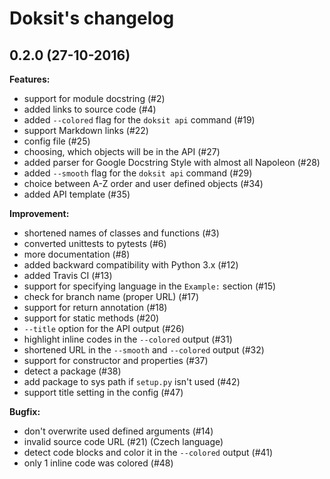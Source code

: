 # Doksit's changelog

## 0.2.0 (27-10-2016)

**Features:**

- support for module docstring (#2)
- added links to source code (#4)
- added `--colored` flag for the `doksit api` command (#19)
- support Markdown links (#22)
- config file (#25)
- choosing, which objects will be in the API (#27)
- added parser for Google Docstring Style with almost all Napoleon (#28)
- added `--smooth` flag for the `doksit api` command (#29)
- choice between A-Z order and user defined objects (#34)
- added API template (#35)

**Improvement:**

- shortened names of classes and functions (#3)
- converted unittests to pytests (#6)
- more documentation (#8)
- added backward compatibility with Python 3.x (#12)
- added Travis CI (#13)
- support for specifying language in the `Example:` section (#15)
- check for branch name (proper URL) (#17)
- support for return annotation (#18)
- support for static methods (#20)
- `--title` option for the API output (#26)
- highlight inline codes in the `--colored` output (#31)
- shortened URL in the `--smooth` and `--colored` output (#32)
- support for constructor and properties (#37)
- detect a package (#38)
- add package to sys path if `setup.py` isn't used (#42)
- support title setting in the config (#47)

**Bugfix:**

- don't overwrite used defined arguments (#14)
- invalid source code URL (#21) (Czech language)
- detect code blocks and color it in the `--colored` output (#41)
- only 1 inline code was colored (#48)

